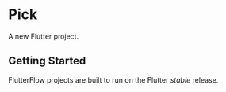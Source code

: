 # Pick

A new Flutter project.

## Getting Started

FlutterFlow projects are built to run on the Flutter _stable_ release.
